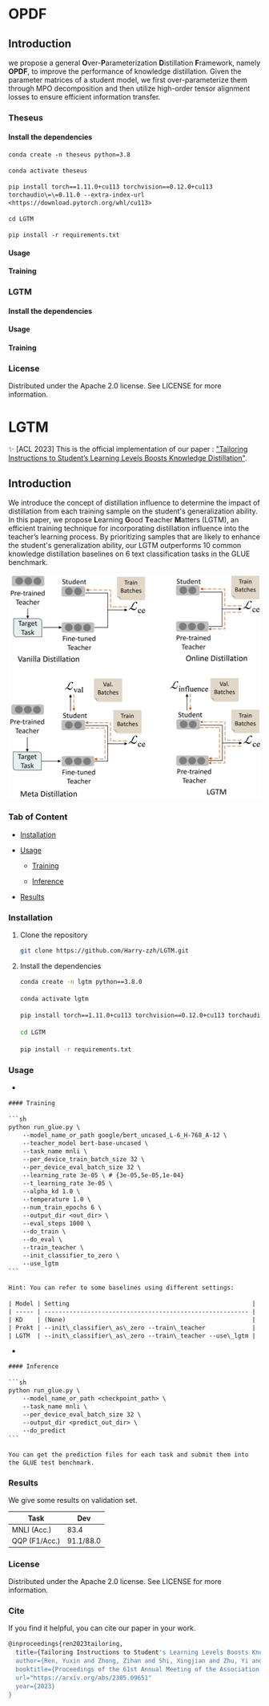 # OPDF

## Introduction

we propose a general **O**ver-**P**arameterization **D**istillation **F**ramework, namely **OPDF**, to improve the performance of knowledge distillation. Given the parameter matrices of a student model, we first over-parameterize them through MPO decomposition and then utilize high-order tensor alignment losses to ensure efficient information transfer.



### Theseus

#### Install the dependencies

```
conda create -n theseus python=3.8

conda activate theseus

pip install torch==1.11.0+cu113 torchvision==0.12.0+cu113 torchaudio\=\=0.11.0 --extra-index-url <https://download.pytorch.org/whl/cu113>

cd LGTM

pip install -r requirements.txt

```



#### Usage

#### Training



### LGTM

#### Install the dependencies

#### Usage

#### Training



### License

Distributed under the Apache 2.0 license. See LICENSE for more information.





# LGTM

✨ \[ACL 2023] This is the official implementation of our  paper : ["Tailoring Instructions to Student’s Learning Levels Boosts Knowledge Distillation"](https://arxiv.org/abs/2305.09651).

## Introduction

We introduce the concept of distillation influence to determine the impact of distillation from each training sample on the student's generalization ability. In this paper, we propose **L**earning **G**ood **T**eacher **M**atters (LGTM), an efficient training technique for incorporating distillation influence into the teacher’s learning process. By prioritizing samples that are likely to enhance the student's generalization ability, our LGTM outperforms 10 common knowledge distillation baselines on 6 text classification tasks in the GLUE benchmark.

![](resources/lgtm.png)

### Tab of Content

*   [Installation](#1)

*   [Usage](#2)

    *   [Training](#3)

    *   [Inference](#4)

*   [Results](#5)



### Installation

1.  Clone the repository

    ```sh
    git clone https://github.com/Harry-zzh/LGTM.git
    ```

2.  Install the dependencies

    ```sh
    conda create -n lgtm python==3.8.0

    conda activate lgtm

    pip install torch==1.11.0+cu113 torchvision==0.12.0+cu113 torchaudio==0.11.0 --extra-index-url https://download.pytorch.org/whl/cu113

    cd LGTM

    pip install -r requirements.txt
    ```



### Usage



*

    #### Training

    ```sh
    python run_glue.py \
        --model_name_or_path google/bert_uncased_L-6_H-768_A-12 \
        --teacher_model bert-base-uncased \
        --task_name mnli \
        --per_device_train_batch_size 32 \
        --per_device_eval_batch_size 32 \
        --learning_rate 3e-05 \ # {3e-05,5e-05,1e-04}
        --t_learning_rate 3e-05 \
        --alpha_kd 1.0 \
        --temperature 1.0 \
        --num_train_epochs 6 \
        --output_dir <out_dir> \
        --eval_steps 1000 \
        --do_train \
        --do_eval \
        --train_teacher \
        --init_classifier_to_zero \
        --use_lgtm
    ```

    Hint: You can refer to some baselines using different settings:

    | Model | Setting                                                   |
    | ----- | --------------------------------------------------------- |
    | KD    | (None)                                                    |
    | Prokt | --init\_classifier\_as\_zero --train\_teacher             |
    | LGTM  | --init\_classifier\_as\_zero --train\_teacher --use\_lgtm |



*

    #### Inference

    ```sh
    python run_glue.py \
        --model_name_or_path <checkpoint_path> \
        --task_name mnli \
        --per_device_eval_batch_size 32 \
        --output_dir <predict_out_dir> \
        --do_predict
    ```

    You can get the prediction files for each task and submit them into the GLUE test benchmark.



### Results

We give some results on validation set.

| Task          | Dev       |
| ------------- | --------- |
| MNLI (Acc.)   | 83.4      |
| QQP (F1/Acc.) | 91.1/88.0 |

### License

Distributed under the Apache 2.0 license. See LICENSE for more information.

### Cite

If you find it helpful, you can cite our paper in your work.

```sh
@inproceedings{ren2023tailoring,
  title={Tailoring Instructions to Student's Learning Levels Boosts Knowledge Distillation},
  author={Ren, Yuxin and Zhong, Zihan and Shi, Xingjian and Zhu, Yi and Yuan, Chun and Li, Mu},
  booktitle={Proceedings of the 61st Annual Meeting of the Association for Computational Linguistics},
  url="https://arxiv.org/abs/2305.09651"
  year={2023}
}
```

